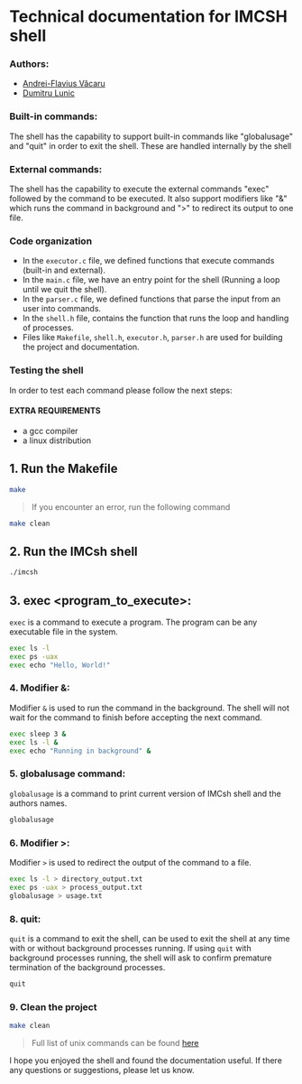 # Technical documentation for IMCSH shell

### Authors:
- [Andrei-Flavius Văcaru](https://github.com/VakaruGIT)
- [Dumitru Lunic](https://github.com/dumitrulunic)

### Built-in commands:
The shell has the capability to support built-in commands like "globalusage" and "quit" in order to exit the shell. These are handled internally by the shell

### External commands:
The shell has the capability to execute the external commands "exec" followed by the command to be executed. It also support modifiers like "&" which runs the command in background and ">" to redirect its output to one file. 

### Code organization
- In the `executor.c` file, we defined functions that execute commands (built-in and external).
- In the `main.c` file, we have an entry point for the shell (Running a loop until we quit the shell).
- In the `parser.c` file, we defined functions that parse the input from an user into commands.
- In the `shell.h` file, contains the function that runs the loop and handling of processes.
- Files like `Makefile`, `shell.h`, `executor.h`, `parser.h` are used for building the project and documentation.

### Testing the shell
In order to test each command please follow the next steps:
#### EXTRA REQUIREMENTS
- a gcc compiler
- a linux distribution

## 1. Run the Makefile
```bash
make
```
> If you encounter an error, run the following command
```bash
make clean
```

## 2. Run the IMCsh shell
```bash
./imcsh
```

## 3. exec <program_to_execute>:

```exec``` is a command to execute a program. The program can be any executable file in the system. 

```bash
exec ls -l
exec ps -uax
exec echo "Hello, World!"
```

### 4. Modifier &:

Modifier ```&``` is used to run the command in the background. The shell will not wait for the command to finish before accepting the next command.

```bash
exec sleep 3 &
exec ls -l &
exec echo "Running in background" &
```

### 5. globalusage command:

```globalusage``` is a command to print current version of IMCsh shell and the authors names.

```bash
globalusage
```

### 6. Modifier >:

Modifier ```>``` is used to redirect the output of the command to a file.

```bash
exec ls -l > directory_output.txt
exec ps -uax > process_output.txt
globalusage > usage.txt
```

### 8. quit:


```quit``` is a command to exit the shell, can be used to exit the shell at any time with or without background processes running. If using ```quit``` with background processes running, the shell will ask to confirm premature termination of the background processes.

```bash
quit 
```

### 9. Clean the project

```bash
make clean
```

> Full list of unix commands can be found [here](https://docs.rockylinux.org/books/admin_guide/03-commands/)

I hope you enjoyed the shell and found the documentation useful. If there any questions or suggestions, please let us know.
